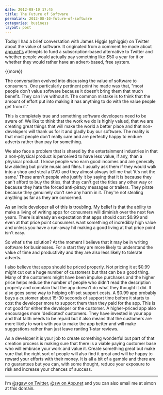 ```yaml
---
date: 2012-08-10 17:45
title: The Future of Software
permalink: 2012-08-10-future-of-software
categories: business
layout: post
---
```


Today I had a brief conversation with James Higgis (@higgis) on Twitter about the value of software. It originated from a comment he made about <a href="http://www.app.net">app.net's</a> attempts to fund a subscription-based alternative to Twitter and whether people would actually pay something like $50 a year for it or whether they would rather have an advert-based, free system.

{{more}}

The conversation evolved into discussing the value of software to consumers. One particularly pertinent point he made was that, "most people don’t value software because it doesn’t bring them that much benefit. They can live without it. The common mistake is to think that the amount of effort put into making it has anything to do with the value people get from it."

This is completely true and something software developers need to be aware of. We like to think that the work we do is highly valued, that we are creating great things that will make the world a better place and that non-developers will thank us for it and gladly buy our software. The reality is that most people don't really care and are perfectly happy to endure adverts rather than pay for something.

We also face a problem that is shared by the entertainment industries in that a non-physical product is perceived to have less value, if any, than a physical product. I know people who earn good incomes and are generally law abiding but pirate music and films. I usually ask them if they would walk into a shop and steal a DVD and they almost always tell me that 'it's not the same.' These aren't people who justify it by saying that it is because they can't afford to buy the titles, that they can't get the titles any other way or because they hate the forced anti-piracy messages or trailers. They pirate because they genuinely don't see any harm in it. They're not stealing anything as far as they are concerned.

As an indie developer all of this is troubling. My belief is that the ability to make a living of writing apps for consumers will diminish over the next few years. There is already an expectation that apps should cost $0.99 and even at that price point consumers want something of incredibly high value and unless you have a run-away hit making a good living at that price point isn't easy.

So what's the solution? At the moment I believe that it may be in writing software for businesses. For a start they are more likely to understand the value of time and productivity and they are also less likely to tolerate adverts.

I also believe that apps should be priced properly. Not pricing it at $0.99 might cut out a huge number of customers but that can be a good thing. Many of the customers might have been impulse purchases and the higher price helps reduce the number of people who didn't read the description properly and complain that the app doesn't do what they thought it did. It also goes some way to helping off-set support costs. A $0.99 app probably buys a customer about 15-30 seconds of support time before it starts to cost the developer more to support them than they paid for the app. This is not good for either the developer or the customer. A higher-priced app also encourages more 'dedicated' customers. They have invested in your app and that faith needs to be repaid but it also means that the customers are more likely to work with you to make the app better and will make suggestions rather than just leave ranting 1-star reviews.

As a developer it is your job to create something wonderful but part of that creation process is making sure that there is a viable paying customer base who will embrace your work and value it. Create something great but make sure that the right sort of people will also find it great and will be happy to reward your efforts with their money. It is all a bit of a gamble and there are no guarantees but you can, with some thought, reduce your exposure to risk and increase your chances of success.

---

I’m [@sgaw on Twitter](http://twitter.com/sgaw), [@sw on App.net](https://alpha.app.net/sw) and you can also email me at simon at this domain.